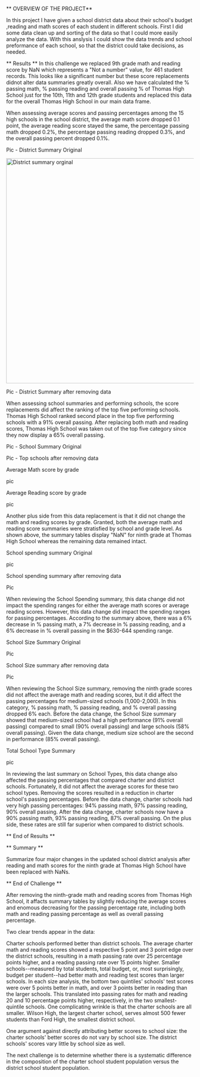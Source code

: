 ** OVERVIEW OF THE PROJECT**

In this project I have given a school district data about their school's budget ,reading and math scores of each student in different schools. First I did some  data clean up and sorting of the data so that I could more easily analyze the data. With this anslysis I could show the data trends and school preformance of each school, so that the district could take decisions, as needed.

** Results **
In this challenge we replaced 9th grade math and reading score by NaN which represents a "Not a number" value, for 461 student records. This looks like a significant number but these score replacements didnot alter data summaries greatly overall. Also we have calculated the % passing math, % passing reading and overall passing % of Thomas High School just for the 10th, 11th and 12th grade students and replaced this data for the overall Thomas High School in our main data frame. 



When assessing average scores and passing percentages among the 15 high schools in the school district, the average math score dropped 0.1 point, the average reading score stayed the same, the percentage passing math dropped 0.2%, the percentage passing reading dropped 0.3%, and the overall passing percent dropped 0.1%.


Pic - District Summary Original

<img width="604" alt="District summary orginal" src="https://user-images.githubusercontent.com/71113701/97110581-f58dea00-16a7-11eb-8871-92fa03aa2c49.png">


Pic - District Summary after removing data



When assessing school summaries and performing schools, the score replacements did affect the ranking of the top five performing schools. Thomas High School ranked second place in the top five performing schools with a 91% overall passing. After replacing both math and reading scores, Thomas High School was taken out of the top five category since they now display a 65% overall passing. 



Pic - School Summary Original


Pic - Top schools after removing data







Average Math score by grade

pic

Average Reading score by grade

pic


Another plus side from this data replacement is that it did not change the math and reading scores by grade. Granted, both the average math and reading score summaries were stratisfied by school and grade level. As shown above, the summary tables display "NaN" for ninth grade at Thomas High School whereas the remaining data remained intact.





School spending summary Original


pic

School spending summary after removing data

Pic


When reviewing the School Spending summary, this data change did not impact the spending ranges for either the average math scores or average reading scores. However, this data change did impact the spending ranges for passing percentages. According to the summary above, there was a 6% decrease in % passing math, a 7% decrease in % passing reading, and a 6% decrease in % overall passing in the $630-644 spending range.






School Size Summary Original

Pic

School Size summary after removing data

Pic


When reviewing the School Size summary, removing the ninth grade scores did not affect the average math and reading scores, but it did affect the passing percentages for medium-sized schools (1,000-2,000). In this category, % passing math, % passing reading, and % overall passing dropped 6% each. Before the data change, the School Size summary showed that medium-sized school had a high performance (91% overall passing) compared to small (90% overall passing) and large schools (58% overall passing). Given the data change, medium size school are the second in performance (85% overall passing).



Total School Type Summary

pic

In reviewing the last summary on School Types, this data change also affected the passing percentages that compared charter and district schools. Fortunately, it did not affect the average scores for these two school types. Removing the scores resulted in a reduction in charter school's passing percentages. Before the data change, charter schools had very high passing percentages: 94% passing math, 97% passing reading, 90% overall passing. After the data change, charter schools now have a 90% passing math, 93% passing reading, 87% overall passing. On the plus side, these rates are still far superior when compared to district schools.


** End of Results **

** Summary **

Summarize four major changes in the updated school district analysis after reading and math scores for the ninth grade at Thomas High School have been replaced with NaNs.


** End of Challenge **





After removing the ninth-grade math and reading scores from Thomas High School, it affacts summary tables by slightly reducing the average scores and enomous decreasing for the passing percentage rate, including both math and reading passing percentage as well as overall passing percentage.



Two clear trends appear in the data:

Charter schools performed better than district schools. The average charter math and reading scores showed a respective 5 point and 3 point edge over the district schools, resulting in a math passing rate over 25 percentage points higher, and a reading passing rate over 15 points higher.
Smaller schools--measured by total students, total budget, or, most surprisingly, budget per student--had better math and reading test scores than larger schools. In each size analysis, the bottom two quintiles' schools' test scores were over 5 points better in math, and over 3 points better in reading than the larger schools. This translated into passing rates for math and reading 20 and 10 percentage points higher, respectively, in the two smallest-quintile schools.
One complicating wrinkle is that the charter schools are all smaller. Wilson High, the largest charter school, serves almost 500 fewer students than Ford High, the smallest district school.

One argument against directly attributing better scores to school size: the charter schools' better scores do not vary by school size. The district schools' scores vary little by school size as well.

The next challenge is to determine whether there is a systematic difference in the composition of the charter school student population versus the district school student population.










 




